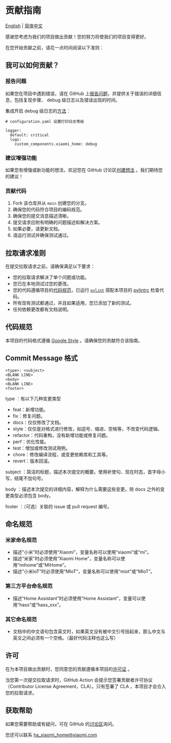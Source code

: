 # 贡献指南

[English](../CONTRIBUTING.md) | [简体中文](./CONTRIBUTING_zh.md)

感谢您考虑为我们的项目做出贡献！您的努力将使我们的项目变得更好。

在您开始贡献之前，请花一点时间阅读以下准则：

## 我可以如何贡献？

### 报告问题

如果您在项目中遇到错误，请在 GitHub 上[报告问题](https://github.com/XiaoMi/ha_xiaomi_home/issues/new/)，并提供关于错误的详细信息，包括复现步骤、 debug 级日志以及错误出现的时间。

集成开启 debug 级日志的[方法](https://www.home-assistant.io/integrations/logger/#log-filters)：

```
# configuration.yaml 设置打印日志等级

logger:
  default: critical
  logs:
    custom_components.xiaomi_home: debug
```

### 建议增强功能

如果您有增强或新功能的想法，欢迎您在 GitHub 讨论区[创建想法](https://github.com/XiaoMi/ha_xiaomi_home/discussions/new?category=ideas) 。我们期待您的建议！

### 贡献代码

1. Fork 该仓库并从 `main` 创建您的分支。
2. 确保您的代码符合项目的编码规范。
3. 确保您的提交消息描述清晰。
4. 提交请求应附有明确的问题描述和解决方案。
5. 如果必要，请更新文档。
6. 请运行测试并确保测试通过。

## 拉取请求准则

在提交拉取请求之前，请确保满足以下要求：

- 您的拉取请求解决了单个问题或功能。
- 您已在本地测试过您的更改。
- 您的代码遵循项目的[代码规范](#代码规范)，已运行 [`pylint`](https://github.com/google/pyink) 搭配本项目的 [pylintrc](../.pylintrc) 检查代码。
- 所有现有测试都通过，并且如果适用，您已添加了新的测试。
- 任何依赖更改都有文档说明。

## 代码规范

本项目的代码格式遵循 [Google Style](https://google.github.io/styleguide/pyguide.html) 。请确保您的贡献符合该指南。

## Commit Message 格式

```
<type>: <subject>
<BLANK LINE>
<body>
<BLANK LINE>
<footer>
```

type ：有以下几种变更类型

- feat：新增功能。
- fix：修复问题。
- docs：仅仅修改了文档。
- style：仅仅是对格式进行修改，如逗号、缩进、空格等，不改变代码逻辑。
- refactor：代码重构，没有新增功能或修复问题。
- perf：优化性能。
- test：增加或修改测试用例。
- chore：修改编译流程，或变更依赖库和工具等。
- revert：版本回滚。

subject ：简洁的标题，描述本次提交的概要。使用祈使句、现在时态，首字母小写，结尾不加句号。

body ：描述本次提交的详细内容，解释为什么需要这些变更。除 docs 之外的变更类型必须包含 body。

footer ：（可选）关联的 issue 或 pull request 编号。

## 命名规范

### 米家命名规范

- 描述“小米”时必须使用“Xiaomi”，变量名称可以使用“xiaomi”或“mi”。
- 描述“米家”时必须使用“Xiaomi Home”，变量名称可以使用“mihome”或“MiHome”。
- 描述“小米IoT”时必须使用“MIoT”，变量名称可以使用“miot”或“MIoT”。

### 第三方平台命名规范

- 描述“Home Assistant”时必须使用“Home Assistant”，变量可以使用“hass”或“hass_xxx”。

### 其它命名规范

- 文档中的中文语句包含英文时，如果英文没有被中文引号括起来，那么中文与英文之间必须有一个空格。（最好代码注释也这么写）

## 许可

在为本项目做出贡献时，您同意您的贡献遵循本项目的[许可证](../LICENSE.md) 。

当您第一次提交拉取请求时，GitHub Action 会提示您签署贡献者许可协议（Contributor License Agreement，CLA）。只有签署了 CLA ，本项目才会合入您的拉取请求。

## 获取帮助

如果您需要帮助或有疑问，可在 GitHub 的[讨论区](https://github.com/XiaoMi/ha_xiaomi_home/discussions/)询问。

您还可以联系 ha_xiaomi_home@xiaomi.com
